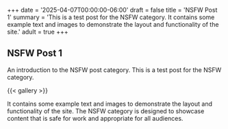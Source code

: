 +++
date = '2025-04-07T00:00:00-06:00'
draft = false
title = 'NSFW Post 1'
summary = 'This is a test post for the NSFW category. It contains some example text and images to demonstrate the layout and functionality of the site.'
adult = true
+++

## NSFW Post 1

An introduction to the NSFW post category. This is a test post for the NSFW category.

{{< gallery >}}

It contains some example text and images to demonstrate the layout and functionality of the site. The NSFW category is designed to showcase content that is safe for work and appropriate for all audiences.
